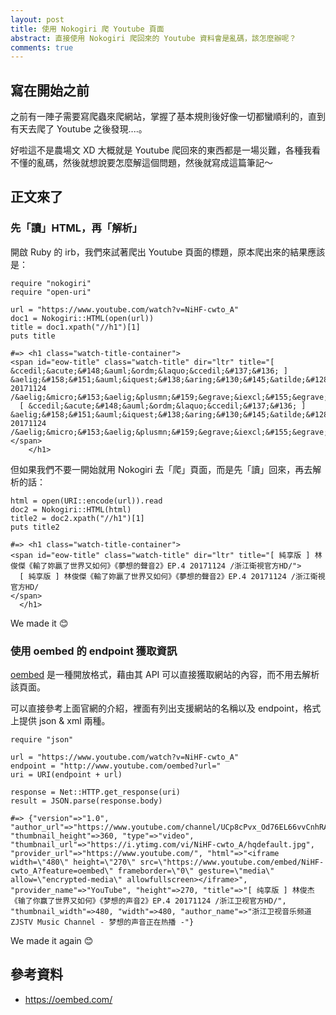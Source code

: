 ```yaml
---
layout: post
title: 使用 Nokogiri 爬 Youtube 頁面
abstract: 直接使用 Nokogiri 爬回來的 Youtube 資料會是亂碼，該怎麼辦呢？
comments: true
---
```


## 寫在開始之前

之前有一陣子需要寫爬蟲來爬網站，掌握了基本規則後好像一切都蠻順利的，直到有天去爬了 Youtube 之後發現....。

好啦這不是農場文 XD 大概就是 Youtube 爬回來的東西都是一場災難，各種我看不懂的亂碼，然後就想說要怎麼解這個問題，然後就寫成這篇筆記～

## 正文來了

### 先「讀」HTML，再「解析」

開啟 Ruby 的 irb，我們來試著爬出 Youtube 頁面的標題，原本爬出來的結果應該是：

    require "nokogiri"
    require "open-uri"

    url = "https://www.youtube.com/watch?v=NiHF-cwto_A"
    doc1 = Nokogiri::HTML(open(url))
    title = doc1.xpath("//h1")[1]
    puts title

    #=> <h1 class="watch-title-container">
    <span id="eow-title" class="watch-title" dir="ltr" title="[ &ccedil;&acute;&#148;&auml;&ordm;&laquo;&ccedil;&#137;&#136; ] &aelig;&#158;&#151;&auml;&iquest;&#138;&aring;&#130;&#145;&atilde;&#128;&#138;&egrave;&frac14;&cedil;&auml;&ordm;&#134;&aring;&brvbar;&sup3;&egrave;&acute;&#143;&auml;&ordm;&#134;&auml;&cedil;&#150;&ccedil;&#149;&#140;&aring;&#143;&#136;&aring;&brvbar;&#130;&auml;&frac12;&#149;&atilde;&#128;&#139;&atilde;&#128;&#138;&aring;&curren;&cent;&aelig;&#131;&sup3;&ccedil;&#154;&#132;&egrave;&#129;&sup2;&eacute;&#159;&sup3;2&atilde;&#128;&#139;EP.4 20171124 /&aelig;&micro;&#153;&aelig;&plusmn;&#159;&egrave;&iexcl;&#155;&egrave;&brvbar;&#150;&aring;&reg;&#152;&aelig;&#150;&sup1;HD/">
      [ &ccedil;&acute;&#148;&auml;&ordm;&laquo;&ccedil;&#137;&#136; ] &aelig;&#158;&#151;&auml;&iquest;&#138;&aring;&#130;&#145;&atilde;&#128;&#138;&egrave;&frac14;&cedil;&auml;&ordm;&#134;&aring;&brvbar;&sup3;&egrave;&acute;&#143;&auml;&ordm;&#134;&auml;&cedil;&#150;&ccedil;&#149;&#140;&aring;&#143;&#136;&aring;&brvbar;&#130;&auml;&frac12;&#149;&atilde;&#128;&#139;&atilde;&#128;&#138;&aring;&curren;&cent;&aelig;&#131;&sup3;&ccedil;&#154;&#132;&egrave;&#129;&sup2;&eacute;&#159;&sup3;2&atilde;&#128;&#139;EP.4 20171124 /&aelig;&micro;&#153;&aelig;&plusmn;&#159;&egrave;&iexcl;&#155;&egrave;&brvbar;&#150;&aring;&reg;&#152;&aelig;&#150;&sup1;HD/
    </span>
        </h1>

但如果我們不要一開始就用 Nokogiri 去「爬」頁面，而是先「讀」回來，再去解析的話：

    html = open(URI::encode(url)).read
    doc2 = Nokogiri::HTML(html)
    title2 = doc2.xpath("//h1")[1]
    puts title2

    #=> <h1 class="watch-title-container">
    <span id="eow-title" class="watch-title" dir="ltr" title="[ 純享版 ] 林俊傑《輸了妳贏了世界又如何》《夢想的聲音2》EP.4 20171124 /浙江衛視官方HD/">
      [ 純享版 ] 林俊傑《輸了妳贏了世界又如何》《夢想的聲音2》EP.4 20171124 /浙江衛視官方HD/
    </span>
      </h1>

We made it 😊️

### 使用 oembed 的 endpoint 獲取資訊

[oembed](https://oembed.com/) 是一種開放格式，藉由其 API 可以直接獲取網站的內容，而不用去解析該頁面。

可以直接參考上面官網的介紹，裡面有列出支援網站的名稱以及 endpoint，格式上提供 json & xml 兩種。

    require "json"

    url = "https://www.youtube.com/watch?v=NiHF-cwto_A"
    endpoint = "http://www.youtube.com/oembed?url="
    uri = URI(endpoint + url)

    response = Net::HTTP.get_response(uri)
    result = JSON.parse(response.body)

    #=> {"version"=>"1.0", "author_url"=>"https://www.youtube.com/channel/UCp8cPvx_Od76EL66vvCnhRA", "thumbnail_height"=>360, "type"=>"video", "thumbnail_url"=>"https://i.ytimg.com/vi/NiHF-cwto_A/hqdefault.jpg", "provider_url"=>"https://www.youtube.com/", "html"=>"<iframe width=\"480\" height=\"270\" src=\"https://www.youtube.com/embed/NiHF-cwto_A?feature=oembed\" frameborder=\"0\" gesture=\"media\" allow=\"encrypted-media\" allowfullscreen></iframe>", "provider_name"=>"YouTube", "height"=>270, "title"=>"[ 纯享版 ] 林俊杰《输了你赢了世界又如何》《梦想的声音2》EP.4 20171124 /浙江卫视官方HD/", "thumbnail_width"=>480, "width"=>480, "author_name"=>"浙江卫视音乐频道 ZJSTV Music Channel - 梦想的声音正在热播 -"}


We made it again 😊️

## 參考資料

* https://oembed.com/
